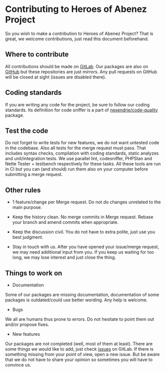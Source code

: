 Contributing to Heroes of Abenez Project
========================================

So you wish to make a contribution to Heroes of Abenez Project? That is great, we welcome contributions, just read this document beforehand.

Where to contribute
-------------------

All contributions should be made on [GitLab](https://gitlab.com/heroesofabenez). Our packages are also on [GitHub](https://github.com/heroesofabenez) but these repositories are just mirrors. Any pull requests on GitHub will be closed at sight (issues are disabled there).

Coding standards
----------------

If you are writing any code for the project, be sure to follow our coding standards. Its definition for code sniffer is a part of [nexendrie/code-quality](https://gitlab.com/nexendrie/code-quality/blob/master/ruleset.xml) package.

Test the code
-------------

Do not forget to write tests for new features, we do not want untested code in the codebase. Also all tests for the merge request must pass. That includes syntax checks, compilation with coding standards, static analyzes and unit/integration tests. We use parallel lint, codesniffer, PHPStan and Nette Tester + testbench respectively for these tasks. All these tools are run in CI but you can (and should) run them also on your computer before submitting a merge request.

Other rules
-----------

* 1 feature/change per Merge request. Do not do changes unrelated to the main purpose.

* Keep the history clean. No merge commits in Merge request. Rebase your branch and amend commits when appropriate.

* Keep the discussion civil. You do not have to extra polite, just use you best judgment.

* Stay in touch with us. After you have opened your issue/merge request, we may need additional input from you. If you keep us waiting for too long, we may lose interest and just close the thing.

Things to work on
-----------------

* Documentation

Some of our packages are missing documentation, documentation of some packages is outdated/could use better wording. Any help is welcome.

* Bugs

We all are humans thus prone to errors. Do not hesitate to point them out and/or propose fixes.

* New features

Our packages are not completed (well, most of them at least). There are some things we would like to add, just check [issues](https://gitlab.com/groups/heroesofabenez/issues) on GitLab. If there is something missing from your point of view, open a new issue. But be aware that we do not have to share your opinion so sometimes you will have to convince us.
